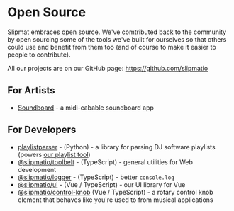 # Open Source

Slipmat embraces open source. We've comtributed back to the community by open sourcing some of the tools we've built for ourselves so that others could use and benefit from them too (and of course to make it easier to people to contribute).

All our projects are on our GitHub page: https://github.com/slipmatio

## For Artists

- [Soundboard](https://github.com/slipmatio/soundboard) - a midi-cabable soundboard app

## For Developers

- [playlistparser](https://github.com/slipmatio/playlistparser) - (Python) - a library for parsing DJ software playlists (powers [our playlist tool](https://playlists.slipmat.io/))
- [@slipmatio/toolbelt](https://github.com/slipmatio/toolbelt) - (TypeScript) - general utilities for Web development
- [@slipmatio/logger](https://github.com/slipmatio/logger) - (TypeScript) - better `console.log`
- [@slipmatio/ui](https://github.com/slipmatio/ui) - (Vue / TypeScript) - our UI library for Vue
- [@slipmatio/control-knob](https://github.com/slipmatio/control-knob) (Vue / TypeScript) - a rotary control knob element that behaves like you're used to from musical applications
